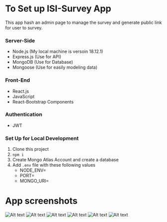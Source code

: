 # To Set up ISI-Survey App

This app hash an admin page to manage the survey and generate public link for user to survey.

### Server-Side

- Node.js (My local machine is versoin 18.12.1)
- Express.js (Use for API)
- MongoDB (Use for Database)
- Mongoose (Use for easily modeling data)

### Front-End

- React.js
- JavaScript
- React-Bootstrap Components

### Authentication

- JWT

### Set Up for Local Development

1. Clone this project
2. `npm i`
3. Create Mongo Atlas Account and create a database
4. Add `.env` file with these following values
   - NODE_ENV=
   - PORT=
   - MONGO_URI=

# App screenshots

![Alt text](https://www.mediafire.com/view/kb003k052m4qleu)
![Alt text](https://www.mediafire.com/view/nqm67z1xby1uvt6)
![Alt text](https://www.mediafire.com/view/k2shiabkwfwz3i1)
![Alt text](https://www.mediafire.com/view/z91576wvyccvvfo)
![Alt text](https://www.mediafire.com/view/jxhtbgz6ul6jrd8)
![Alt text](https://www.mediafire.com/view/8b9il0cc4ugnbug)
